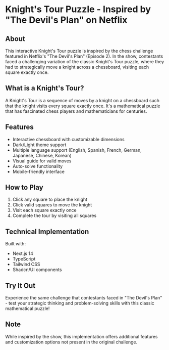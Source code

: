 # Knight's Tour Puzzle - Inspired by "The Devil's Plan" on Netflix

## About

This interactive Knight's Tour puzzle is inspired by the chess challenge featured in Netflix's "The Devil's Plan" (Episode 2). In the show, contestants faced a challenging variation of the classic Knight's Tour puzzle, where they had to strategically move a knight across a chessboard, visiting each square exactly once.

## What is a Knight's Tour?

A Knight's Tour is a sequence of moves by a knight on a chessboard such that the knight visits every square exactly once. It's a mathematical puzzle that has fascinated chess players and mathematicians for centuries.

## Features

- Interactive chessboard with customizable dimensions
- Dark/Light theme support
- Multiple language support (English, Spanish, French, German, Japanese, Chinese, Korean)
- Visual guide for valid moves
- Auto-solve functionality
- Mobile-friendly interface

## How to Play

1. Click any square to place the knight
2. Click valid squares to move the knight
3. Visit each square exactly once
4. Complete the tour by visiting all squares

## Technical Implementation

Built with:

- Next.js 14
- TypeScript
- Tailwind CSS
- Shadcn/UI components

## Try It Out

Experience the same challenge that contestants faced in "The Devil's Plan" - test your strategic thinking and problem-solving skills with this classic mathematical puzzle!

## Note

While inspired by the show, this implementation offers additional features and customization options not present in the original challenge.
